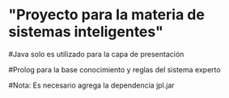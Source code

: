 # "Proyecto para la materia de sistemas inteligentes"

#Java solo es utilizado para la capa de presentación

#Prolog para la base conocimiento y reglas del sistema experto

#Nota: Es necesario agrega la dependencia jpl.jar




